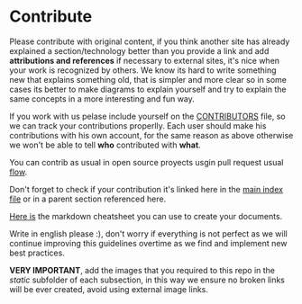 # Contribute

Please contribute with original content, if you think another site has already explained a section/technology better than you provide a link and add __attributions and references__ if necessary to external sites, it's nice when your work is recognized by others. We know its hard to write something new that explains something old, that is simpler and more clear so in some cases its better to make diagrams to explain yourself and try to explain the same concepts in a more interesting and fun way.

If you work with us pelase include yourself on the [CONTRIBUTORS](CONTRIBUTORS) file, so we can track your contributions properlly. Each user should make his contributions with his own account, for the same reason as above otherwise we won't be able to tell __who__ contributed with __what__.

You can contrib as usual in open source proyects usgin pull request usual [flow](https://guides.github.com/introduction/flow/).

Don't forget to check if your contribution it's linked here in the [main index file](README.md) or in a parent section referenced here.

[Here is](https://github.com/adam-p/markdown-here/wiki/Markdown-Cheatsheet) the markdown cheatsheet you can use to create your documents.

Write in english please :), don't worry if everything is not perfect as we will continue improving this guidelines overtime as we find and implement new best practices.

__VERY IMPORTANT__, add the images that you required to this repo in the *static* subfolder of each subsection, in this way we ensure no broken links will be ever created, avoid using external image links.

